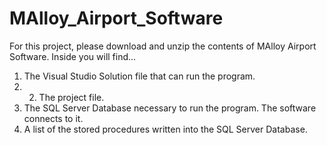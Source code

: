 # MAlloy_Airport_Software

For this project, please download and unzip the contents of MAlloy Airport Software. Inside you will find...
1. The Visual Studio Solution file that can run the program.
2. 2. The project file.
3. The SQL Server Database necessary to run the program. The software connects to it.
4. A list of the stored procedures written into the SQL Server Database.
